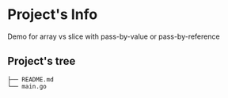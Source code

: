 # Project's Info

Demo for array vs slice with pass-by-value or pass-by-reference

## Project's tree
```
├── README.md
└── main.go
```